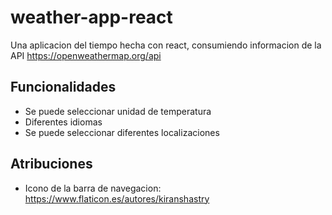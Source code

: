 # weather-app-react

Una aplicacion del tiempo hecha con react, consumiendo informacion de la API https://openweathermap.org/api

## Funcionalidades

- Se puede seleccionar unidad de temperatura
- Diferentes idiomas
- Se puede seleccionar diferentes localizaciones

## Atribuciones

- Icono de la barra de navegacion: https://www.flaticon.es/autores/kiranshastry